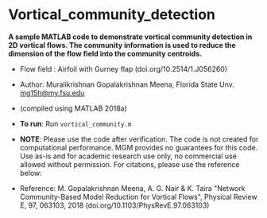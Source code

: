 # Vortical_community_detection

**A sample MATLAB code to demonstrate vortical community detection in 2D vortical flows. The community information is used to reduce the dimension of the flow field into the community centroids.**

* Flow field :      Airfoil with Gurney flap 
                   (doi.org/10.2514/1.J056260)

* Author:           Muralikrishnan Gopalakrishnan Meena, Florida State Unv.
                    mg15h@my.fsu.edu
* (compiled using MATLAB 2018a)

* **To run**: Run `vortical_community.m`

* **NOTE**: Please use the code after verification. The code is not created for computational performance. MGM provides no guarantees for this code. Use as-is and for academic research use only, no commercial use allowed without permission. For citations, please use the reference below:

* Reference:    M. Gopalakrishnan Meena, A. G. Nair & K. Taira
               "Network Community-Based Model Reduction for Vortical
               Flows", Physical Review E, 97, 063103, 2018
               (doi.org/10.1103/PhysRevE.97.063103)
